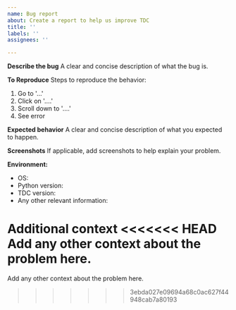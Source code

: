 ```yaml
---
name: Bug report
about: Create a report to help us improve TDC
title: ''
labels: ''
assignees: ''

---
```


**Describe the bug**
A clear and concise description of what the bug is.

**To Reproduce**
Steps to reproduce the behavior:
1. Go to '...'
2. Click on '....'
3. Scroll down to '....'
4. See error

**Expected behavior**
A clear and concise description of what you expected to happen.

**Screenshots**
If applicable, add screenshots to help explain your problem.

**Environment:**
- OS:
- Python version:
- TDC version:
- Any other relevant information:

**Additional context**
<<<<<<< HEAD
Add any other context about the problem here.
=======
Add any other context about the problem here.
>>>>>>> 3ebda027e09694a68c0ac627f44948cab7a80193

